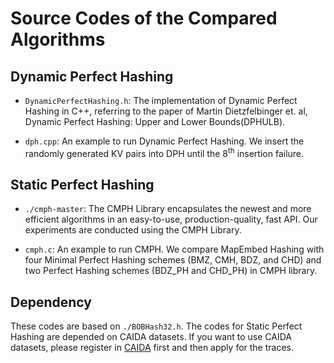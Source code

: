 # Source Codes of the Compared Algorithms

## Dynamic Perfect Hashing

- `DynamicPerfectHashing.h`: The implementation of Dynamic Perfect Hashing in C++, referring to the paper of
Martin Dietzfelbinger et. al, Dynamic Perfect Hashing: Upper and Lower Bounds(DPHULB). 

- `dph.cpp`: An example to run Dynamic Perfect Hashing. We insert the randomly generated KV pairs into DPH until the 8<sup>th</sup> insertion failure. 

## Static Perfect Hashing

- `./cmph-master`: The CMPH Library encapsulates the newest and more efficient algorithms in an easy-to-use, production-quality, fast API. Our experiments are conducted using the CMPH Library.

- `cmph.c`: An example to run CMPH. We compare MapEmbed Hashing with four Minimal Perfect Hashing schemes (BMZ, CMH, BDZ, and CHD) and two Perfect Hashing schemes (BDZ\_PH and CHD\_PH) in CMPH library. 

## Dependency

These codes are based on `./BOBHash32.h`. The codes for Static Perfect Hashing are depended on CAIDA datasets. If you want to use CAIDA datasets, please register in [CAIDA](http://www.caida.org/home/) first and then apply for the traces.